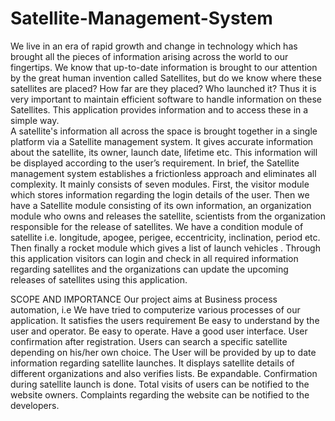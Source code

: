 # Satellite-Management-System
We live in an era of rapid growth and change in technology which has brought all the pieces of information arising across the world to our fingertips. We know that up-to-date information is brought to our attention by the great human invention called Satellites, but do we know where these satellites are placed? How far are they placed? Who launched it? Thus it is very important to maintain efficient software to handle information on these Satellites. This application provides information and to access these in a simple way.  
A satellite's information all across the space is brought together in a single platform via a Satellite management system. It gives accurate information about the satellite, its owner, launch date, lifetime etc. This information will be displayed according to the user’s requirement. In brief, the Satellite management system establishes a frictionless approach and eliminates all complexity.
It mainly consists of seven modules. First, the visitor module which stores information regarding the login details of the user. Then we have a Satellite module consisting of its own information, an organization module who owns and releases the satellite, scientists from the organization responsible for the release of satellites. We have a  condition module of satellite i.e. longitude, apogee, perigee, eccentricity, inclination, period etc. Then finally  a rocket module which gives a list of launch vehicles .
Through this application visitors can login and check in all required information regarding satellites and the organizations can update the upcoming releases of satellites using this application.


SCOPE AND IMPORTANCE
Our project aims at Business process automation, i.e We have tried to computerize various processes of our application.
It satisfies the users requirement
Be easy to understand by the user and operator.
Be easy to operate.
Have a good user interface.
User confirmation after registration.
Users can search a specific satellite depending on his/her own choice.
The User will be provided by up to date information regarding satellite launches.
It displays satellite details of different organizations and also verifies lists.
Be expandable.
Confirmation during satellite launch is done. 
Total visits of users can be notified to the website owners.
Complaints regarding the website can be notified to the developers.

